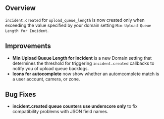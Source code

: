 ## Overview

`incident.created` for `upload_queue_length` is now created only when exceeding the value specified by your domain setting `Min Upload Queue Length for Incident`.

## Improvements

- **Min Upload Queue Length for Incident** is a new Domain setting that determines the threshold for triggering `incident.created` callbacks to notify you of upload queue backlogs.
- **Icons for autocomplete** now show whether an automcomplete match is a user account, camera, or zone.

## Bug Fixes

- **incident.created queue counters use underscore only** to fix compatibility problems with JSON field names.
